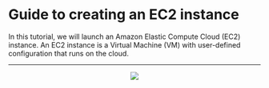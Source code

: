 # Guide to creating an EC2 instance

In this tutorial, we will launch an Amazon Elastic Compute Cloud (EC2) instance. An EC2 instance is a Virtual Machine (VM) with user-defined configuration that runs on the cloud.

<!--more-->

[//]: # (Image References)

[image1]: ./images/Diagrama_AWS.jpeg "AWS Diagram"
[image2]: ./images/Bucket1.jpg "Development Bucket"
[image3]: ./images/Bucket2.jpg "Development Bucket"
[image4]: ./images/Bucket3.jpg "Development Bucket"
[image5]: ./images/Bucket4.jpg "Development Bucket"
[image6]: ./images/Bucket5.jpg "Development Bucket"
[image7]: ./images/Bucket6.jpg "Development Bucket"
[image8]: ./images/Bucket7.jpg "Development Bucket"
[image9]: ./images/Bucket8.jpg "Development Bucket"
[image10]: ./images/KeyPairs.jpg "Key Pairs"
[image11]: ./images/01Subida.jpg "Deployment"
[image12]: ./images/02Subida.jpg "Deployment"
[image13]: ./images/03Subida.jpg "Deployment"
[image14]: ./images/04Subida.jpg "Deployment"
[image15]: ./images/05Subida.jpg "Deployment"
[image16]: ./images/06Subida.jpg "Deployment"
[image17]: ./images/07Subida.jpg "Deployment"
[image18]: ./images/08Subida.jpg "Deployment"
[image19]: ./images/09Subida.jpg "Deployment"
[image20]: ./images/10Subida.jpg "Deployment"
[image21]: ./images/11Subida.jpg "Deployment"
[image22]: ./images/12Subida.jpg "Deployment"
[image23]: ./images/13Subida.jpg "Deployment"
[image24]: ./images/14Subida.jpg "Deployment"
[image25]: ./images/15Subida.jpg "Deployment"
[image26]: ./images/16Subida.jpg "Deployment"
[image27]: ./images/17Subida.jpg "Deployment"
[image28]: ./images/18Subida.jpg "Deployment"
[image29]: ./images/19Subida.jpg "Deployment"
[image30]: ./images/20Subida.jpg "Deployment"
[image31]: ./images/21Subida.jpg "Deployment"
[image32]: ./images/website.jpg "Website"

---


<p align="center">
    <img src ="/images/EC2Creation1.jpg" />
</p>